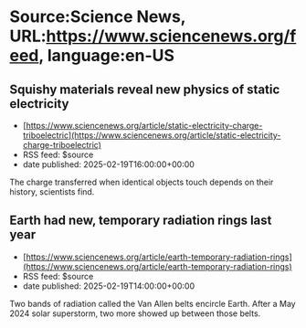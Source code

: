 # Source:Science News, URL:https://www.sciencenews.org/feed, language:en-US

## Squishy materials reveal new physics of static electricity
 - [https://www.sciencenews.org/article/static-electricity-charge-triboelectric](https://www.sciencenews.org/article/static-electricity-charge-triboelectric)
 - RSS feed: $source
 - date published: 2025-02-19T16:00:00+00:00

The charge transferred when identical objects touch depends on their history, scientists find.

## Earth had new, temporary radiation rings last year
 - [https://www.sciencenews.org/article/earth-temporary-radiation-rings](https://www.sciencenews.org/article/earth-temporary-radiation-rings)
 - RSS feed: $source
 - date published: 2025-02-19T14:00:00+00:00

Two bands of radiation called the Van Allen belts encircle Earth. After a May 2024 solar superstorm, two more showed up between those belts.

